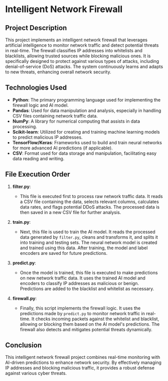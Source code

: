 # Intelligent Network Firewall

## Project Description
This project implements an intelligent network firewall that leverages artificial intelligence to monitor network traffic and detect potential threats in real-time. The firewall classifies IP addresses into whitelists and blacklists, allowing trusted sources while blocking malicious ones. It is specifically designed to protect against various types of attacks, including denial-of-service (DoS) attacks. The system continuously learns and adapts to new threats, enhancing overall network security.

## Technologies Used
- **Python**: The primary programming language used for implementing the firewall logic and AI model.
- **Pandas**: Used for data manipulation and analysis, especially in handling CSV files containing network traffic data.
- **NumPy**: A library for numerical computing that assists in data processing.
- **Scikit-learn**: Utilized for creating and training machine learning models to predict malicious IP addresses.
- **TensorFlow/Keras**: Frameworks used to build and train neural networks for more advanced AI predictions (if applicable).
- **CSV**: Format used for data storage and manipulation, facilitating easy data reading and writing.

## File Execution Order
1. **filter.py**: 
   - This file is executed first to process raw network traffic data. It reads a CSV file containing the data, selects relevant columns, calculates data rates, and flags potential DDoS attacks. The processed data is then saved in a new CSV file for further analysis.

2. **train.py**: 
   - Next, this file is used to train the AI model. It reads the processed data generated by `filter.py`, cleans and transforms it, and splits it into training and testing sets. The neural network model is created and trained using this data. After training, the model and label encoders are saved for future predictions.

3. **predict.py**: 
   - Once the model is trained, this file is executed to make predictions on new network traffic data. It uses the trained AI model and encoders to classify IP addresses as malicious or benign. Predictions are added to the blacklist and whitelist as necessary.

4. **firewall.py**: 
   - Finally, this script implements the firewall logic. It uses the predictions made by `predict.py` to monitor network traffic in real-time. It checks incoming packets against the whitelist and blacklist, allowing or blocking them based on the AI model's predictions. The firewall also detects and mitigates potential threats dynamically.

## Conclusion
This intelligent network firewall project combines real-time monitoring with AI-driven predictions to enhance network security. By effectively managing IP addresses and blocking malicious traffic, it provides a robust defense against various cyber threats.
